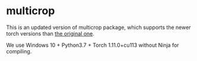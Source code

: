 # multicrop

This is an updated version of multicrop package, which supports the newer torch versions than [the original one](https://github.com/thuyen/multicrop).

We use Windows 10 + Python3.7 + Torch 1.11.0+cu113  without Ninja for compiling.
